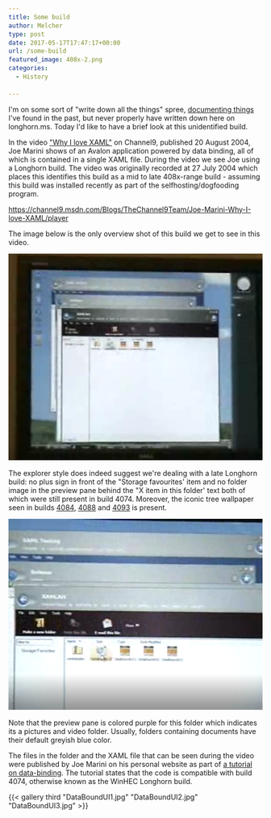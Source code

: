 ```yaml
---
title: Some build
author: Melcher
type: post
date: 2017-05-17T17:47:17+00:00
url: /some-build
featured_image: 408x-2.png
categories:
  - History

---
```

I'm on some sort of "write down all the things" spree, [documenting things](https://www.betaarchive.com/forum/viewtopic.php?f=62&t=33865 "BetaArchive - Longhorn for everyday use (back then)") I've found in the past, but never properly have written down here on longhorn.ms. Today I'd like to have a brief look at this unidentified build.

In the video ["Why I love XAML"](https://channel9.msdn.com/Blogs/TheChannel9Team/Joe-Marini-Why-I-love-XAML "Channel 9 - Joe Marini - Why I love XAML") on Channel9, published 20 August 2004, Joe Marini shows of an Avalon application powered by data binding, all of which is contained in a single XAML file. During the video we see Joe using a Longhorn build.  The video was originally recorded at 27 July 2004 which places this identifies this build as a mid to late 408x-range build - assuming this build was installed recently as part of the selfhosting/dogfooding program.

https://channel9.msdn.com/Blogs/TheChannel9Team/Joe-Marini-Why-I-love-XAML/player

The image below is the only overview shot of this build we get to see in this video.

![](408xoverview.png)

The explorer style does indeed suggest we're dealing with a late Longhorn build: no plus sign in front of the "Storage favourites' item and no folder image in the preview pane behind the "X item in this folder' text both of which were still present in build 4074. Moreover, the iconic tree wallpaper seen in builds [4084](/builds/4084), [4088](/builds/4088) and [4093](/builds/4093) is present.

![](408x-2.png)

Note that the preview pane is colored purple for this folder which indicates its a pictures and video folder. Usually, folders containing documents have their default greyish blue color.

The files in the folder and the XAML file that can be seen during the video were published by Joe Marini on his personal website as part of [a tutorial on data-binding](http://web.archive.org/web/20041011115109/http://www.joemarini.com:80/tutorials/tutorialpages/xamldataboundui.php "joemarini.com - Building Data-Bound Use Interfaces in XAML"). The tutorial states that the code is compatible with build 4074, otherwise known as the WinHEC Longhorn build.

{{< gallery third "DataBoundUI1.jpg" "DataBoundUI2.jpg" "DataBoundUI3.jpg" >}}